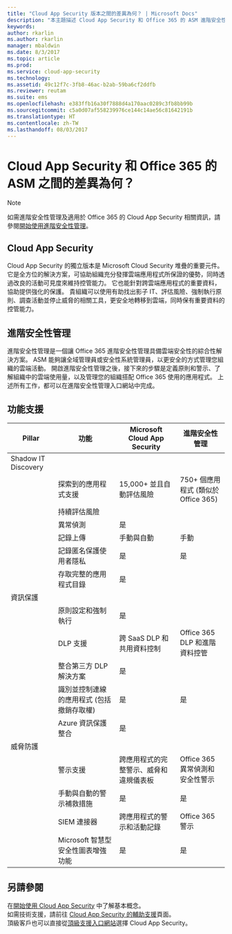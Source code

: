```yaml
---
title: "Cloud App Security 版本之間的差異為何？ | Microsoft Docs"
description: "本主題描述 Cloud App Security 和 Office 365 的 ASM 進階安全性管理之間的差異。"
keywords: 
author: rkarlin
ms.author: rkarlin
manager: mbaldwin
ms.date: 8/3/2017
ms.topic: article
ms.prod: 
ms.service: cloud-app-security
ms.technology: 
ms.assetid: 49c12f7c-3fb8-46ac-b2ab-59ba6cf2ddfb
ms.reviewer: reutam
ms.suite: ems
ms.openlocfilehash: e383ffb16a30f7888d4a170aac0289c3fb8bb99b
ms.sourcegitcommit: c5a0d07af558239976ce144c14ae56c81642191b
ms.translationtype: HT
ms.contentlocale: zh-TW
ms.lasthandoff: 08/03/2017
---
```

# <a name="what-are-the-differences-between-cloud-app-security-and-asm-for-office-365"></a>Cloud App Security 和 Office 365 的 ASM 之間的差異為何？

> [!NOTE]
> 如需進階安全性管理及適用於 Office 365 的 Cloud App Security 相關資訊，請參閱[開始使用進階安全性管理](https://support.office.com/article/Get-started-with-Advanced-Management-Security-d9ee4d67-f2b3-42b4-9c9e-c4529904990a)。

## <a name="cloud-app-security"></a>Cloud App Security 

Cloud App Security 的獨立版本是 Microsoft Cloud Security 堆疊的重要元件。 它是全方位的解決方案，可協助組織充分發揮雲端應用程式所保證的優勢，同時透過改良的活動可見度來維持控管能力。 它也能針對跨雲端應用程式的重要資料，協助提供強化的保護。 貴組織可以使用有助找出影子 IT、評估風險、強制執行原則、調查活動並停止威脅的相關工具，更安全地轉移到雲端，同時保有重要資料的控管能力。 

## <a name="advanced-security-management"></a>進階安全性管理

進階安全性管理是一個讓 Office 365 進階安全性管理具備雲端安全性的綜合性解決方案。 ASM 能夠讓全域管理員或安全性系統管理員，以更安全的方式管理您組織的雲端活動。 開啟進階安全性管理之後，接下來的步驟是定義原則和警示、了解組織中的雲端使用量，以及管理您的組織搭配 Office 365 使用的應用程式。 上述所有工作，都可以在進階安全性管理入口網站中完成。

## <a name="feature-support"></a>功能支援

|Pillar|功能|Microsoft Cloud App Security|進階安全性管理|
|----|----|----|----|
|Shadow IT Discovery||||
||探索到的應用程式支援|15,000+ 並且自動評估風險|750+ 個應用程式 (類似於 Office 365)|
||持續評估風險||
||異常偵測|是||
||記錄上傳|手動與自動|手動|
||記錄匿名保護使用者隱私|是|是|
||存取完整的應用程式目錄|是||
|資訊保護||||
||原則設定和強制執行|是||
||DLP 支援|跨 SaaS DLP 和共用資料控制|Office 365 DLP 和進階資料控管|
||整合第三方 DLP 解決方案|是||
||識別並控制連線的應用程式 (包括撤銷存取權)|是|是|
||Azure 資訊保護整合|是||
|威脅防護||||
||警示支援|跨應用程式的完整警示、威脅和違規儀表板|Office 365 異常偵測和安全性警示|
||手動與自動的警示補救措施|是|是|
||SIEM 連接器|跨應用程式的警示和活動記錄|Office 365 警示|
||Microsoft 智慧型安全性圖表增強功能|是|是|


## <a name="see-also"></a>另請參閱  

在[開始使用 Cloud App Security](getting-started-with-cloud-app-security.md) 中了解基本概念。    
如需技術支援，請前往 [Cloud App Security 的輔助支援](http://support.microsoft.com/oas/default.aspx?prid=16031)頁面。   
頂級客戶也可以直接從[頂級支援入口網站](https://premier.microsoft.com/)選擇 Cloud App Security。   

